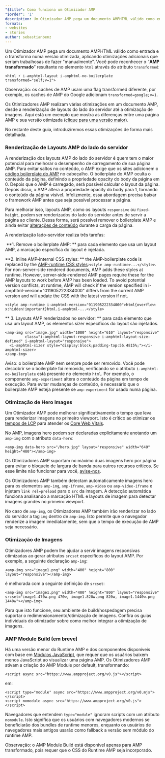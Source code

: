 ```yaml
---
"$title": Como funciona um Otimizador AMP
"$order": '1'
description: Um Otimizador AMP pega um documento AMPHTML válido como entrada e o transforma numa versão otimizada, aplicando otimizações adicionais que seriam trabalhosas de fazer "manualmente". Este guia explica em detalhes como o Otimizador AMP funciona.
formats:
- websites
- stories
author: sebastianbenz
---
```


Um Otimizador AMP pega um documento AMPHTML válido como entrada e o transforma numa versão otimizada, aplicando otimizações adicionais que seriam trabalhosas de fazer "manualmente". Você pode reconhecer o “**AMP transformado**” resultante no elemento `html` através do atributo `transformed`:

```
<html ⚡ i-amphtml-layout i-amphtml-no-boilerplate transformed="self;v=1">
```

Observação: os caches de AMP usam uma flag transformed diferente, por exemplo, os caches de AMP do Google adicionam `transformed=google;v=1`.

Os Otimizadores AMP realizam várias otimizações em um documento AMP, desde a renderização de layouts do lado do servidor até a otimização de imagens. Aqui está um exemplo que mostra as diferenças entre uma página AMP e sua versão otimizada ([clique para uma versão maior](/static/img/docs/guides/optimized-amp-diff.png)).

<a href="/static/img/docs/guides/optimized-amp-diff.png"><amp-img lightbox layout="responsive" width="2560" height="773" src="/static/img/docs/guides/optimized-amp-diff.png"></amp-img></a>

No restante deste guia, introduziremos essas otimizações de forma mais detalhada.

### Renderização de Layouts AMP do lado do servidor

A renderização dos layouts AMP do lado do servidor é quem tem o maior potencial para melhorar o desempenho de carregamento de sua página AMP. Para evitar saltos no conteúdo, o AMP exige que os sites adicionem o [código boilerplate do AMP](https://amp.dev/documentation/guides-and-tutorials/learn/spec/amp-boilerplate/?format=websites) no cabeçalho. O boilerplate do AMP oculta o conteúdo da página, definindo a propriedade opacity do body da página em 0. Depois que o AMP é carregado, será possível calcular o layout da página. Depois disso, o AMP altera a propriedade opacity do body para 1, tornando o conteúdo da página visível. Infelizmente, essa abordagem precisa baixar o framework AMP antes que seja possível processar a página.

Para melhorar isso, layouts AMP, como os layouts `responsive` ou `fixed-height`, podem ser renderizados do lado do servidor antes de servir a página ao cliente. Dessa forma, será possível remover o boilerplate AMP e ainda evitar [alterações de conteúdo](https://web.dev/cls/) durante a carga da página.

A renderização lado-servidor realiza três tarefas:

⁣ **1. Remove o boilerplate AMP: ** para cada elemento que usa um layout AMP, a marcação específica do layout é injetada.

⁣**2. Inline AMP-internal CSS styles: ** the AMP-boilerplate code is replaced by the <a href="https://cdn.ampproject.org/v0.css">AMP-runtime CSS styles</a>:`<style amp-runtime>...</style>`. For non-server-side rendered documents, AMP adds these styles at runtime. However, server-side-rendered AMP pages require these for the AMP layouts to work before AMP has been loaded. To avoid potential version conflicts, at runtime, AMP will check if the version specified in i-amphtml-version="011905222334000" differs from the current AMP version and will update the CSS with the latest version if not.

```
<style amp-runtime i-amphtml-version="011905222334000">html{overflow-x:hidden!important}html.i-amphtml-...</style>
```

** 3. Layouts AMP renderizados no servidor: ** para cada elemento que usa um layout AMP, os elementos sizer específicos do layout são injetados.

```
<amp-img src="image.jpg" width="1080" height="610" layout="responsive"
         class="i-amphtml-layout-responsive i-amphtml-layout-size-defined" i-amphtml-layout="responsive">
  <i-amphtml-sizer style="display:block;padding-top:56.4815%;"></i-amphtml-sizer>
</amp-img>
```

Aviso: o bolierplate AMP nem sempre pode ser removido. Você pode descobrir se o boilerplate foi removido, verificando se o atributo `i-amphtml-no-boilerplate` está presente no elemento `html`. Por exemplo, o componente `amp-experiment` altera o conteúdo da página em tempo de execução. Para evitar mudanças de conteúdo, é necessário que o boilerplate AMP esteja presente se `amp-experiment` for usado numa página.

### Otimização de Hero Images

Um Otimizador AMP pode melhorar significativamente o tempo que leva para renderizar imagens no primeiro viewport. Isto é crítico ao otimizar os [tempos de LCP](https://web.dev/lcp/) para atender os [Core Web Vitals](https://web.dev/vitals).

No AMP, imagens hero podem ser declaradas explicitamente anotando um `amp-img` com o atributo `data-hero`:

```
<amp-img data-hero src="/hero.jpg" layout="responsive" width="640" height="480"></amp-img>
```

Os Otimizadores AMP suportam no máximo duas imagens hero por página para evitar o bloqueio de largura de banda para outros recursos críticos. Se esse limite não funcionar para você, [avise-nos](https://github.com/ampproject/amp-toolbox/issues).

Os Otimizadores AMP também detectam automaticamente imagens hero para os elementos `amp-img`, `amp-iframe`, `amp-video` ou `amp-video-iframe` e injetam `link rel=preload` para o `src` da imagem. A detecção automática funciona analisando a marcação HTML e layouts de imagem para detectar imagens grandes no primeiro viewport.

No caso de `amp-img`, os Otimizadores AMP também irão renderizar no lado do servidor a tag `img` dentro de `amp-img`. Isto permite que o navegador renderize a imagem imediatamente, sem que o tempo de execução de AMP seja necessário.

### Otimização de Imagens

Otimizadores AMP podem lhe ajudar a servir imagens responsivas otimizadas ao gerar atributos `srcset` específicos do layout AMP. Por exemplo, a seguinte declaração `amp-img`:

```
<amp-img src="image1.png" width="400" height="800" layout="responsive"></amp-img>
```

é melhorada com a seguinte definição de `srcset`:

```
<amp-img src="image1.png" width="400" height="800" layout="responsive" srcset="image1.470w.png 470w, image1.820w.png 820w, image1.1440w.png 1440w"></amp-img>
```

Para que isto funcione, seu ambiente de build/hospedagem precisa suportar o redimensionamento/otimização de imagens. Confira os guias individuais do otimizador sobre como melhor integrar a otimização de imagens.

### AMP Module Build (em breve)

Há uma versão menor do Runtime AMP e dos componentes disponíveis com base em [Módulos JavaScript](https://v8.dev/features/modules#browser), que requer que os usuários baixem menos JavaScript ao visualizar uma página AMP. Os Otimizadores AMP ativam a criação do AMP Module por default, transformando:

```
<script async src="https://www.ampproject.org/v0.js"></script>
```

em:

```
<script type="module" async src="https://www.ampproject.org/v0.mjs"></script>
<script nomodule async src="https://www.ampproject.org/v0.js"></script>
```

Navegadores que entendem `type="module"` ignoram scripts com um atributo `nomodule`. Isto significa que os usuários com navegadores modernos se beneficiarão dos bundles de runtime menores, enquanto os usuários de navegadores mais antigos usarão como fallback a versão sem módulo do runtime AMP.

Observação: o AMP Module Build está disponível apenas para AMP transformado, pois requer que o CSS do Runtime AMP seja incorporado.
